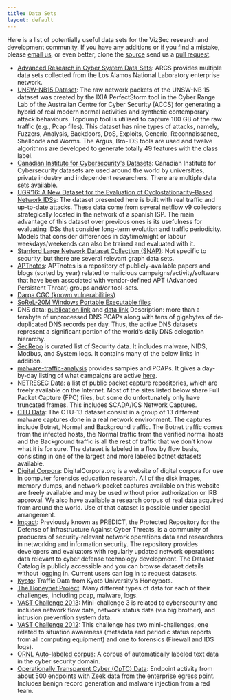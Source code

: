 ```yaml
---
title: Data Sets
layout: default
---
```


Here is a list of potentially useful data sets for the VizSec research and development community. If you have any additions or if you find a mistake, please [email us](info@vizsec.org), or even better, clone the [source](https://github.com/vizsec/vizsec.github.io) send us a [pull request](https://help.github.com/articles/about-pull-requests/).

* [Advanced Research in Cyber System Data Sets](https://csr.lanl.gov/data/): ARCS provides multiple data sets collected from the Los Alamos National Laboratory enterprise network.
* [UNSW-NB15 Dataset](https://www.unsw.adfa.edu.au/unsw-canberra-cyber/cybersecurity/ADFA-NB15-Datasets/): The raw network packets of the UNSW-NB 15 dataset was created by the IXIA PerfectStorm tool in the Cyber Range Lab of the Australian Centre for Cyber Security (ACCS) for generating a hybrid of real modern normal activities and synthetic contemporary attack behaviours. Tcpdump tool is utilised to capture 100 GB of the raw traffic (e.g., Pcap files). This dataset has nine types of attacks, namely, Fuzzers, Analysis, Backdoors, DoS, Exploits, Generic, Reconnaissance, Shellcode and Worms. The Argus, Bro-IDS tools are used and twelve algorithms are developed to generate totally 49 features with the class label.
* [Canadian Institute for Cybersecurity's Datasets](https://www.unb.ca/cic/datasets/index.html): Canadian Institute for Cybersecurity datasets are used around the world by universities, private industry and independent researchers. There are multiple data sets available.
* [UGR'16: A New Dataset for the Evaluation of Cyclostationarity-Based Network IDSs](https://nesg.ugr.es/nesg-ugr16): The dataset presented here is built with real traffic and up-to-date attacks. These data come from several netflow v9 collectors strategically located in the network of a spanish ISP. The main advantage of this dataset over previous ones is its usefulness for evaluating IDSs that consider long-term evolution and traffic periodicity. Models that consider differences in daytime/night or labour weekdays/weekends can also be trained and evaluated with it.
* [Stanford Large Network Dataset Collection (SNAP)](https://snap.stanford.edu/data/index.html): Not specific to security, but there are several relevant graph data sets.
* [APTnotes](https://github.com/aptnotes/data): APTnotes is a repository of publicly-available papers and blogs (sorted by year) related to malicious campaigns/activity/software that have been associated with vendor-defined APT (Advanced Persistent Threat) groups and/or tool-sets.
* [Darpa CGC (known vulnerabilities)](https://github.com/CyberGrandChallenge/samples)
* [SoReL-20M Windows Portable Executable files](https://github.com/sophos-ai/SOREL-20M)
* DNS data: [publication link](http://link.springer.com/chapter/10.1007/978-3-319-45719-2_9/fulltext.html) and [data link](https://www.activednsproject.org/) Description: more than a terabyte of unprocessed DNS PCAPs along with tens of gigabytes of de-duplicated DNS records per day. Thus, the active DNS datasets represent a significant portion of the world’s daily DNS delegation hierarchy.
* [SecRepo](http://www.secrepo.com/) is curated list of Security data. It includes malware, NIDS,  Modbus, and System logs. It contains many of the below links in addition.
* [malware-traffic-analysis](http://www.malware-traffic-analysis.net/) provides samples and PCAPs.  It gives a day-by-day listing of what campaigns are active [here](http://www.malware-traffic-analysis.net/2016/index.html).
* [NETRESEC Data](http://www.netresec.com/?page=PcapFiles): a list of public packet capture repositories, which are freely available on the Internet. Most of the sites listed below share Full Packet Capture (FPC) files, but some do unfortunately only have truncated frames. This includes SCADA/ICS Network Captures.
* [CTU Data](https://stratosphereips.org/category/dataset.html): The CTU-13 dataset consist in a group of 13 different malware captures done in a real network environment. The captures include Botnet, Normal and Background traffic. The Botnet traffic comes from the infected hosts, the Normal traffic from the verified normal hosts and the Background traffic is all the rest of traffic that we don’t know what it is for sure. The dataset is labeled in a flow by flow basis, consisting in one of the largest and more labeled botnet datasets available.
* [Digital Corpora](http://digitalcorpora.org/): DigitalCorpora.org is a website of digital corpora for use in computer forensics education research. All of the disk images, memory dumps, and network packet captures available on this website are freely available and may be used without prior authorization or IRB approval. We also have available a research corpus of real data acquired from around the world. Use of that dataset is possible under special arrangement.
* [Impact](http://www.impactcybertrust.org): Previously known as PREDICT, the Protected Repository for the Defense of Infrastructure Against Cyber Threats, is a community of producers of security-relevant network operations data and researchers in networking and information security. The repository provides developers and evaluators with regularly updated network operations data relevant to cyber defense technology development. The Dataset Catalog is publicly accessible and you can browse dataset details without logging in. Current users can log in to request datasets.
* [Kyoto](http://www.takakura.com/Kyoto_data/): Traffic Data from Kyoto University's Honeypots.
* [The Honeynet Project](http://honeynet.org/challenges): Many different types of data for each of their challenges, including pcap, malware, logs.
* [VAST Challenge 2013](http://vacommunity.org/VAST+Challenge+2013): Mini-challenge 3 is related to cybersecurity and includes network flow data, network status data (via big brother), and intrusion prevention system data.
* [VAST Challenge 2012](http://vacommunity.org/VAST+Challenge+2012): This challenge has two mini-challenges, one related to situation awareness (metadata and periodic status reports from all computing equipment) and one to forensics (Firewall and IDS logs).
* [ORNL Auto-labeled corpus](https://github.com/stucco/auto-labeled-corpus): A corpus of automatically labeled text data in the cyber security domain.
* [Operationally Transparent Cyber (OpTC) Data](https://github.com/FiveDirections/OpTC-data): Endpoint activity from about 500 endpoints with Zeek data from the enterprise egress point. Includes benign record generation and malware injection from a red team.
